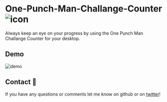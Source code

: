 # One-Punch-Man-Challange-Counter ![icon](https://github.com/Rhatalin/One-Punch-Man-Challange-Counter/blob/master/SaitamaChallangeCounter/Images/OPM_face_64.png)
Always keep an eye on your progress by using the One Punch Man Challange Counter for your desktop.

## Demo

![demo](https://github.com/Rhatalin/One-Punch-Man-Challange-Counter/blob/master/SaitamaChallangeCounter/Images/Example_OnDesktop.PNG)

## Contact :card_index:

If you have any questions or comments let me know on github or on [twitter](https://twitter.com/Rhatalin)!
